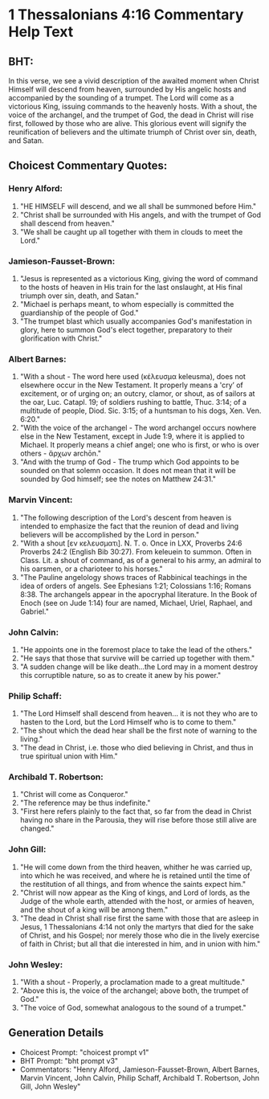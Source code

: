 # 1 Thessalonians 4:16 Commentary Help Text

## BHT:
In this verse, we see a vivid description of the awaited moment when Christ Himself will descend from heaven, surrounded by His angelic hosts and accompanied by the sounding of a trumpet. The Lord will come as a victorious King, issuing commands to the heavenly hosts. With a shout, the voice of the archangel, and the trumpet of God, the dead in Christ will rise first, followed by those who are alive. This glorious event will signify the reunification of believers and the ultimate triumph of Christ over sin, death, and Satan.

## Choicest Commentary Quotes:
### Henry Alford:
1. "HE HIMSELF will descend, and we all shall be summoned before Him."
2. "Christ shall be surrounded with His angels, and with the trumpet of God shall descend from heaven."
3. "We shall be caught up all together with them in clouds to meet the Lord."

### Jamieson-Fausset-Brown:
1. "Jesus is represented as a victorious King, giving the word of command to the hosts of heaven in His train for the last onslaught, at His final triumph over sin, death, and Satan." 
2. "Michael is perhaps meant, to whom especially is committed the guardianship of the people of God." 
3. "The trumpet blast which usually accompanies God's manifestation in glory, here to summon God's elect together, preparatory to their glorification with Christ."

### Albert Barnes:
1. "With a shout - The word here used (κέλευσμα keleusma), does not elsewhere occur in the New Testament. It properly means a 'cry’ of excitement, or of urging on; an outcry, clamor, or shout, as of sailors at the oar, Luc. Catapl. 19; of soldiers rushing to battle, Thuc. 3:14; of a multitude of people, Diod. Sic. 3:15; of a huntsman to his dogs, Xen. Ven. 6:20."
2. "With the voice of the archangel - The word archangel occurs nowhere else in the New Testament, except in Jude 1:9, where it is applied to Michael. It properly means a chief angel; one who is first, or who is over others - ἄρχων archōn."
3. "And with the trump of God - The trump which God appoints to be sounded on that solemn occasion. It does not mean that it will be sounded by God himself; see the notes on Matthew 24:31."

### Marvin Vincent:
1. "The following description of the Lord's descent from heaven is intended to emphasize the fact that the reunion of dead and living believers will be accomplished by the Lord in person."
2. "With a shout [εν κελευσματι]. N. T. o. Once in LXX, Proverbs 24:6 Proverbs 24:2 (English Bib 30:27). From keleuein to summon. Often in Class. Lit. a shout of command, as of a general to his army, an admiral to his oarsmen, or a charioteer to his horses."
3. "The Pauline angelology shows traces of Rabbinical teachings in the idea of orders of angels. See Ephesians 1:21; Colossians 1:16; Romans 8:38. The archangels appear in the apocryphal literature. In the Book of Enoch (see on Jude 1:14) four are named, Michael, Uriel, Raphael, and Gabriel."

### John Calvin:
1. "He appoints one in the foremost place to take the lead of the others."
2. "He says that those that survive will be carried up together with them."
3. "A sudden change will be like death...the Lord may in a moment destroy this corruptible nature, so as to create it anew by his power."

### Philip Schaff:
1. "The Lord Himself shall descend from heaven... it is not they who are to hasten to the Lord, but the Lord Himself who is to come to them." 
2. "The shout which the dead hear shall be the first note of warning to the living." 
3. "The dead in Christ, i.e. those who died believing in Christ, and thus in true spiritual union with Him."

### Archibald T. Robertson:
1. "Christ will come as Conqueror."
2. "The reference may be thus indefinite."
3. "First here refers plainly to the fact that, so far from the dead in Christ having no share in the Parousia, they will rise before those still alive are changed."

### John Gill:
1. "He will come down from the third heaven, whither he was carried up, into which he was received, and where he is retained until the time of the restitution of all things, and from whence the saints expect him."
2. "Christ will now appear as the King of kings, and Lord of lords, as the Judge of the whole earth, attended with the host, or armies of heaven, and the shout of a king will be among them."
3. "The dead in Christ shall rise first the same with those that are asleep in Jesus, 1 Thessalonians 4:14 not only the martyrs that died for the sake of Christ, and his Gospel; nor merely those who die in the lively exercise of faith in Christ; but all that die interested in him, and in union with him."

### John Wesley:
1. "With a shout - Properly, a proclamation made to a great multitude."
2. "Above this is, the voice of the archangel; above both, the trumpet of God."
3. "The voice of God, somewhat analogous to the sound of a trumpet."


## Generation Details
- Choicest Prompt: "choicest prompt v1"
- BHT Prompt: "bht prompt v3"
- Commentators: "Henry Alford, Jamieson-Fausset-Brown, Albert Barnes, Marvin Vincent, John Calvin, Philip Schaff, Archibald T. Robertson, John Gill, John Wesley"

